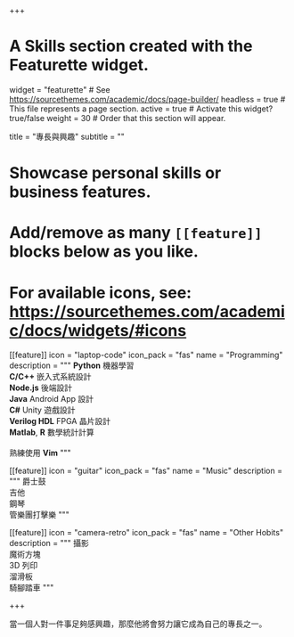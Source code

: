 +++
# A Skills section created with the Featurette widget.
widget = "featurette"  # See https://sourcethemes.com/academic/docs/page-builder/
headless = true  # This file represents a page section.
active = true  # Activate this widget? true/false
weight = 30  # Order that this section will appear.

title = "專長與興趣"
subtitle = ""

# Showcase personal skills or business features.
# 
# Add/remove as many `[[feature]]` blocks below as you like.
# 
# For available icons, see: https://sourcethemes.com/academic/docs/widgets/#icons

[[feature]]
  icon = "laptop-code"
  icon_pack = "fas"
  name = "Programming"
  description = """
  **Python** 機器學習 <br>
  **C/C++** 嵌入式系統設計 <br>
  **Node.js** 後端設計 <br>
  **Java** Android App 設計 <br>
  **C#** Unity 遊戲設計 <br>
  **Verilog HDL** FPGA 晶片設計 <br>
  **Matlab**, **R** 數學統計計算 <br><br>
  熟練使用 **Vim**
  """
  
[[feature]]
  icon = "guitar"
  icon_pack = "fas"
  name = "Music"
  description = """
  爵士鼓 <br>
  吉他 <br>
  鋼琴 <br>
  管樂團打擊樂
  """

[[feature]]
  icon = "camera-retro"
  icon_pack = "fas"
  name = "Other Hobits"
  description = """
  攝影 <br>
  魔術方塊 <br>
  3D 列印 <br>
  溜滑板 <br>
  騎腳踏車
  """

+++

當一個人對一件事足夠感興趣，那麼他將會努力讓它成為自己的專長之一。
